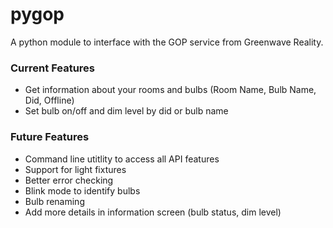 pygop
=====

A python module to interface with the GOP service from Greenwave Reality.

### Current Features

- Get information about your rooms and bulbs
  (Room Name, Bulb Name, Did, Offline)
- Set bulb on/off and dim level by did or bulb name

### Future Features

- Command line utitlity to access all API features
- Support for light fixtures
- Better error checking
- Blink mode to identify bulbs
- Bulb renaming
- Add more details in information screen (bulb status, dim level)
